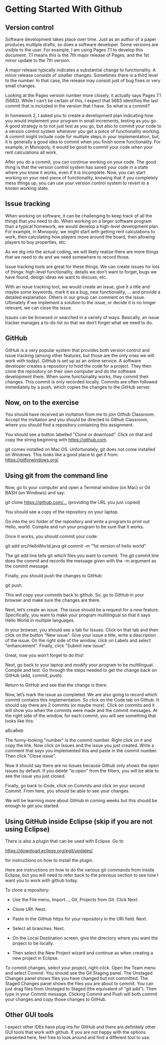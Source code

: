 # Getting Started With Github

## Version control

Software development takes place over time.  Just as an author of a paper produces multiple drafts, so does a software developer.  Some versions are visible to the user.  For example, I am using Pages 7.1 to develop this document.  7.1 means this is the 7th major release of Pages, and the 1st minor update to the 7th version.

A major release typically indicates a substantial change to functionality.  A minor release consists of smaller changes.  Sometimes there is a third level to the number.  In that case, the release may consist just of bug fixes or very small changes.

Looking at the Pages version number more closely, it actually says Pages 7.1 (5683).  While I can’t be certain of this, I expect that 5683 identifies the last commit that is included in the version that I have.  So what is a commit?

In homework 2, I asked you to create a development plan indicating how you would implement your program in small increments, testing as you go.  A good strategy is to not just test as you go, but also to commit your code to a version control system whenever you get a piece of functionality working.  A commit might include code for multiple steps in your implementation, but, it is generally a good idea to commit when you finish some functionality.  For example, in Monopoly, it would be good to commit your code when your rent calculations all work.

After you do a commit, you can continue working on your code.  The good thing is that the version control system has saved your code in a state where you know it works, even if it is incomplete.  Now, you can start working on your next piece of functionality, knowing that if you completely mess things up, you can use your version control system to revert to a known working state.

## Issue tracking

When working on software, it can be challenging to keep track of all the things that you need to do.  When working on a larger software program than a typical homework, we would develop a high-level development plan.  For example, in Monopoly, we might start with getting rent calculations to work, then calculating how players move around the board, then allowing players to buy properties, etc.

As we dig into the actual coding, we will likely realize there are more things that we need to do and we need somewhere to record those.

Issue tracking tools are great for these things.  We can create issues for lots of things:  high-level functionality, details we don’t want to forget, bugs we have found, design ideas we want to discuss, etc.

With an issue tracking tool, we would create an issue, give it a title and maybe some keywords, mark it as a bug, new functionality, … and provide a detailed explanation.  Others in our group can comment on the issue.  Ultimately if we implement a solution to the issue, or decide it is no longer relevant, we can close the issue.

Issues can be browsed or searched in a variety of ways.  Basically, an issue tracker manages a to-do list so that we don’t forget what we need to do.

## GitHub

GitHub is a very popular system that provides both version control and issue tracking (among other features, but those are the only ones we will work with today).  GitHub is set up as an online service.  A software developer creates a repository to hold the code for a project.  They then clone the repository on their own computer and do the software development there.  When some functionality works, they commit their changes.  This commit is only recorded locally.  Commits are often followed immediately by a push, which copies the changes to the GitHub server.

## Now, on to the exercise

You should have received an invitation from me to join Github Classroom.  Accept the invitation and you should be directed to Github Classroom, where you should find a repository containing this assignment. 

You should see a button labelled "Clone or download".  Click on that and copy the string beginning with https://github.com.  

git comes installed on Mac OS.  Unfortunately, git does not come installed on Windows.  This looks like a good place to get it from:  https://gitforwindows.org/

## Using git from the command line 

Now, go to your computer and open a Terminal window (on Mac) or Git BASH (on Windows) and say:

git clone https://github.com/…   (providing the URL you just copied)

You should see a copy of the repository on your laptop.

Go into the src folder of the repository and write a program to print out Hello, world.  Compile and run your program to be sure that it works.

Once it works, you should commit your code:

git add src/HelloWorld.java git commit -m "1st version of hello world"

The git add line tells git which files you want to commit.  The git commit line does the commit and records the message given with the -m argument as the commit message.

Finally, you should push the changes to GitHub:

git push

This will copy your commits back to github.  So, go to GitHub in your browser and make sure the changes are there.

Next, let’s create an issue.  The issue should be a request for a new feature.  Specifically, you want to make your program multilingual so that it says Hello World in multiple languages.

In your browser, you should see a tab for Issues.  Click on that tab and then click on the button "New issue".  Give your issue a title, write a description of the issue.  On the right side of the window, click on Labels and select "enhancement".  Finally, click "Submit new issue".

Great, now you won’t forget to do this!

Next, go back to your laptop and modify your program to be multilingual.  Compile and test.  Go through the steps needed to get the change back on GitHub (add, commit, push).

Return to GitHub and see that the change is there.

Now, let’s mark the issue as completed.  We are also going to record which commit contains this implementation.  So click on the Code tab on Github.  It should say there are 2 commits (or maybe more).  Click on commits and it will show you when the commits were made and the commit messages.  At the right side of the window, for each commit, you will see something that looks like this:

a6ca6eb

The funny-looking "number" is the commit number.  Right click on it and copy the link.  Now click on Issues and the issue you just created.  Write a comment that says you implemented this and paste in the commit number.  Then click "Close issue".

Now it should say there are no Issues because Github only shows the open issues by default.  If you delete "is:open" from the filters, you will be able to see the issue you just closed.

Finally, go back to Code, click on Commits and click on your second Commit.  From here, you should be able to see your changes.

We will be learning more about GitHub in coming weeks but this should be enough to get you started.

## Using GitHub inside Eclipse (skip if you are not using Eclipse)

There is also a plugin that can be used with Eclipse.  Go to 

https://download.eclipse.org/egit/updates/

for instructions on how to install the plugin.

Here are instructions on how to do the various git commands from inside Eclipse, but you will need to refer back to the previous section to see how I want you to work with github today.

To clone a repository:  

* Use the File menu, Import…, Git, Projects from Git.  Click Next.
* Clone URI.  Next.

* Paste in the GitHub https for your repository in the URI field.  Next.

* Select all branches.  Next.

* On the Local Destination screen, give the directory where you want the project to be locally.

* Then select the New Project wizard and continue as when creating a new project in Eclipse.

To commit changes, select your project, right-click.  Open the Team menu and select Commit.  You should see the Git Staging panel.  The Unstaged Changes panel shows files you have changed but not committed.  The Staged Changes panel shows the files you are about to commit.  You can just drag files from Unstaged to Staged (the equivalent of "git add").  Then type in your Commit message.  Clicking Commit and Push will both commit your changes and copy those changes to GitHub.

## Other GUI tools

I expect other IDEs have plug-ins for GitHub and there are definitely other GUI tools that work with github.  If you are not happy with the options presented here, feel free to look around and find a different tool to use.





